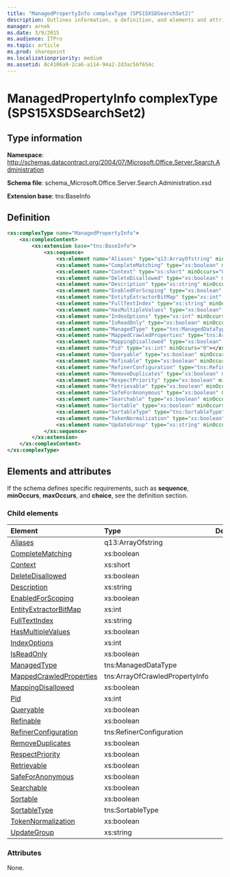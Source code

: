```yaml
---
title: "ManagedPropertyInfo complexType (SPS15XSDSearchSet2)"
description: Outlines information, a definition, and elements and attributes for the ManagedPropertyInfo complexType in Sharepoint.
manager: arnek
ms.date: 3/9/2015
ms.audience: ITPro
ms.topic: article
ms.prod: sharepoint
ms.localizationpriority: medium
ms.assetid: 8c4106a9-2ca6-a114-94a2-2d3ac56f654c
---
```


# ManagedPropertyInfo complexType (SPS15XSDSearchSet2)

 
  
## Type information
**Namespace**: http://schemas.datacontract.org/2004/07/Microsoft.Office.Server.Search.Administration

**Schema file**: schema_Microsoft.Office.Server.Search.Administration.xsd 

**Extension base**: tns:BaseInfo
   
## Definition

```XML
<xs:complexType name="ManagedPropertyInfo">
    <xs:complexContent>
        <xs:extension base="tns:BaseInfo">
            <xs:sequence>
                <xs:element name="Aliases" type="q13:ArrayOfstring" minOccurs="0"></xs:element>
                <xs:element name="CompleteMatching" type="xs:boolean" minOccurs="0"></xs:element>
                <xs:element name="Context" type="xs:short" minOccurs="0"></xs:element>
                <xs:element name="DeleteDisallowed" type="xs:boolean" minOccurs="0"></xs:element>
                <xs:element name="Description" type="xs:string" minOccurs="0"></xs:element>
                <xs:element name="EnabledForScoping" type="xs:boolean" minOccurs="0"></xs:element>
                <xs:element name="EntityExtractorBitMap" type="xs:int" minOccurs="0"></xs:element>
                <xs:element name="FullTextIndex" type="xs:string" minOccurs="0"></xs:element>
                <xs:element name="HasMultipleValues" type="xs:boolean" minOccurs="0"></xs:element>
                <xs:element name="IndexOptions" type="xs:int" minOccurs="0"></xs:element>
                <xs:element name="IsReadOnly" type="xs:boolean" minOccurs="0"></xs:element>
                <xs:element name="ManagedType" type="tns:ManagedDataType" minOccurs="0"></xs:element>
                <xs:element name="MappedCrawledProperties" type="tns:ArrayOfCrawledPropertyInfo" minOccurs="0"></xs:element>
                <xs:element name="MappingDisallowed" type="xs:boolean" minOccurs="0"></xs:element>
                <xs:element name="Pid" type="xs:int" minOccurs="0"></xs:element>
                <xs:element name="Queryable" type="xs:boolean" minOccurs="0"></xs:element>
                <xs:element name="Refinable" type="xs:boolean" minOccurs="0"></xs:element>
                <xs:element name="RefinerConfiguration" type="tns:RefinerConfiguration" minOccurs="0"></xs:element>
                <xs:element name="RemoveDuplicates" type="xs:boolean" minOccurs="0"></xs:element>
                <xs:element name="RespectPriority" type="xs:boolean" minOccurs="0"></xs:element>
                <xs:element name="Retrievable" type="xs:boolean" minOccurs="0"></xs:element>
                <xs:element name="SafeForAnonymous" type="xs:boolean" minOccurs="0"></xs:element>
                <xs:element name="Searchable" type="xs:boolean" minOccurs="0"></xs:element>
                <xs:element name="Sortable" type="xs:boolean" minOccurs="0"></xs:element>
                <xs:element name="SortableType" type="tns:SortableType" minOccurs="0"></xs:element>
                <xs:element name="TokenNormalization" type="xs:boolean" minOccurs="0"></xs:element>
                <xs:element name="UpdateGroup" type="xs:string" minOccurs="0"></xs:element>
            </xs:sequence>
        </xs:extension>
    </xs:complexContent>
</xs:complexType>

```

## Elements and attributes

If the schema defines specific requirements, such as **sequence**, **minOccurs**, **maxOccurs**, and **choice**, see the definition section. 
  
### Child elements

|**Element**|**Type**|**Description**|
|:-----|:-----|:-----|
|[Aliases](aliases-element-managedpropertyinfo-complextypesps15xsdsearchset2.md) <br/> |q13:ArrayOfstring  <br/> ||
|[CompleteMatching](completematching-element-managedpropertyinfo-complextypesps15xsdsearchset2.md) <br/> |xs:boolean  <br/> ||
|[Context](context-element-managedpropertyinfo-complextypesps15xsdsearchset2.md) <br/> |xs:short  <br/> ||
|[DeleteDisallowed](deletedisallowed-element-managedpropertyinfo-complextypesps15xsdsearchset2.md) <br/> |xs:boolean  <br/> ||
|[Description](description-element-managedpropertyinfo-complextypesps15xsdsearchset2.md) <br/> |xs:string  <br/> ||
|[EnabledForScoping](enabledforscoping-element-managedpropertyinfo-complextypesps15xsdsearchset2.md) <br/> |xs:boolean  <br/> ||
|[EntityExtractorBitMap](entityextractorbitmap-element-managedpropertyinfo-complextypesps15xsdsearchset2.md) <br/> |xs:int  <br/> ||
|[FullTextIndex](fulltextindex-element-managedpropertyinfo-complextypesps15xsdsearchset2.md) <br/> |xs:string  <br/> ||
|[HasMultipleValues](hasmultiplevalues-element-managedpropertyinfo-complextypesps15xsdsearchset2.md) <br/> |xs:boolean  <br/> ||
|[IndexOptions](indexoptions-element-managedpropertyinfo-complextypesps15xsdsearchset2.md) <br/> |xs:int  <br/> ||
|[IsReadOnly](isreadonly-element-managedpropertyinfo-complextypesps15xsdsearchset2.md) <br/> |xs:boolean  <br/> ||
|[ManagedType](managedtype-element-managedpropertyinfo-complextypesps15xsdsearchset2.md) <br/> |tns:ManagedDataType  <br/> ||
|[MappedCrawledProperties](mappedcrawledproperties-element-managedpropertyinfo-complextypesps15xsdsearchset.md) <br/> |tns:ArrayOfCrawledPropertyInfo  <br/> ||
|[MappingDisallowed](mappingdisallowed-element-managedpropertyinfo-complextypesps15xsdsearchset2.md) <br/> |xs:boolean  <br/> ||
|[Pid](pid-element-managedpropertyinfo-complextypesps15xsdsearchset2.md) <br/> |xs:int  <br/> ||
|[Queryable](queryable-element-managedpropertyinfo-complextypesps15xsdsearchset2.md) <br/> |xs:boolean  <br/> ||
|[Refinable](refinable-element-managedpropertyinfo-complextypesps15xsdsearchset2.md) <br/> |xs:boolean  <br/> ||
|[RefinerConfiguration](refinerconfiguration-element-managedpropertyinfo-complextypesps15xsdsearchset2.md) <br/> |tns:RefinerConfiguration  <br/> ||
|[RemoveDuplicates](removeduplicates-element-managedpropertyinfo-complextypesps15xsdsearchset2.md) <br/> |xs:boolean  <br/> ||
|[RespectPriority](respectpriority-element-managedpropertyinfo-complextypesps15xsdsearchset2.md) <br/> |xs:boolean  <br/> ||
|[Retrievable](retrievable-element-managedpropertyinfo-complextypesps15xsdsearchset2.md) <br/> |xs:boolean  <br/> ||
|[SafeForAnonymous](safeforanonymous-element-managedpropertyinfo-complextypesps15xsdsearchset2.md) <br/> |xs:boolean  <br/> ||
|[Searchable](searchable-element-managedpropertyinfo-complextypesps15xsdsearchset2.md) <br/> |xs:boolean  <br/> ||
|[Sortable](sortable-element-managedpropertyinfo-complextypesps15xsdsearchset2.md) <br/> |xs:boolean  <br/> ||
|[SortableType](sortabletype-element-managedpropertyinfo-complextypesps15xsdsearchset2.md) <br/> |tns:SortableType  <br/> ||
|[TokenNormalization](tokennormalization-element-managedpropertyinfo-complextypesps15xsdsearchset2.md) <br/> |xs:boolean  <br/> ||
|[UpdateGroup](updategroup-element-managedpropertyinfo-complextypesps15xsdsearchset2.md) <br/> |xs:string  <br/> ||
   
### Attributes

None.
  

